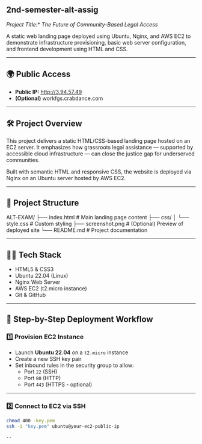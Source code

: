 ## 2nd-semester-alt-assig

*Project Title:** *The Future of Community-Based Legal Access*

A static web landing page deployed using Ubuntu, Nginx, and AWS EC2 to demonstrate infrastructure provisioning, basic web server configuration, and frontend development using HTML and CSS.

---


## 🌍 Public Access

- **Public IP:** http://3.94.57.49 
- **(Optional)**  workfgs.crabdance.com

---

## 🛠️ Project Overview

This project delivers a static HTML/CSS-based landing page hosted on an EC2 server. It emphasizes how grassroots legal assistance — supported by accessible cloud infrastructure — can close the justice gap for underserved communities.

Built with semantic HTML and responsive CSS, the website is deployed via Nginx on an Ubuntu server hosted by AWS EC2.

---

## 📁 Project Structure

ALT-EXAM/
├── index.html # Main landing page content
├── css/
│ └── style.css # Custom styling
├── screenshot.png # (Optional) Preview of deployed site
└── README.md # Project documentation

---

## 👨‍💻 Tech Stack

- HTML5 & CSS3
- Ubuntu 22.04 (Linux)
- Nginx Web Server
- AWS EC2 (t2.micro instance)
- Git & GitHub

---

## 🚀 Step-by-Step Deployment Workflow

### 1️⃣ Provision EC2 Instance

- Launch **Ubuntu 22.04** on a `t2.micro` instance
- Create a new SSH key pair 
- Set inbound rules in the security group to allow:
  - Port `22` (SSH)
  - Port `80` (HTTP)
  - Port `443` (HTTPS - optional)

---

### 2️⃣ Connect to EC2 via SSH

```bash
chmod 400 -key.pem
ssh -i "key.pem" ubuntu@your-ec2-public-ip

--



